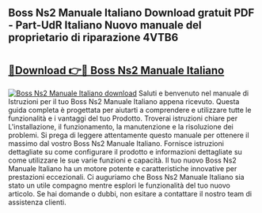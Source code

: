 ## Boss Ns2 Manuale Italiano Download gratuit PDF - Part-UdR Italiano Nuovo manuale del proprietario di riparazione 4VTB6

# <h2><a href="http://dfe6nu.blite.top/?on=Boss+Ns2+Manuale+Italiano">🔗Download 👉🔴 Boss Ns2 Manuale Italiano</a></h2>

[![Boss Ns2 Manuale Italiano download](https://i.imgur.com/lujVjoI.png)](http://dfe6nu.blite.top/?on=Boss+Ns2+Manuale+Italiano)
Saluti e benvenuto nel manuale di Istruzioni per il tuo Boss Ns2 Manuale Italiano appena ricevuto. Questa guida completa è progettata per aiutarti a comprendere e utilizzare tutte le funzionalità e i vantaggi del tuo Prodotto. Troverai istruzioni chiare per L'installazione, il funzionamento, la manutenzione e la risoluzione dei problemi. Si prega di leggere attentamente questo manuale per ottenere il massimo dal vostro Boss Ns2 Manuale Italiano. Fornisce istruzioni dettagliate su come configurare il prodotto e informazioni dettagliate su come utilizzare le sue varie funzioni e capacità. Il tuo nuovo Boss Ns2 Manuale Italiano ha un motore potente e caratteristiche innovative per prestazioni eccezionali. Ci auguriamo che Boss Ns2 Manuale Italiano sia stato un utile compagno mentre esplori le funzionalità del tuo nuovo articolo. Se hai domande o dubbi, non esitare a contattare il nostro team di assistenza clienti.
